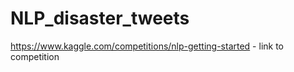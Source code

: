 # NLP_disaster_tweets
https://www.kaggle.com/competitions/nlp-getting-started - link to competition
